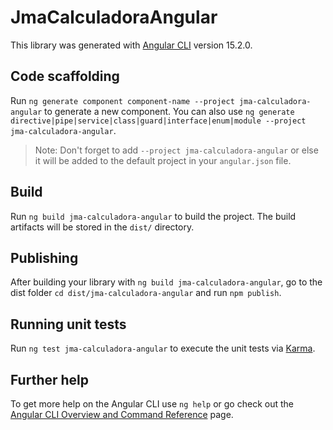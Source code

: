 # JmaCalculadoraAngular

This library was generated with [Angular CLI](https://github.com/angular/angular-cli) version 15.2.0.

## Code scaffolding

Run `ng generate component component-name --project jma-calculadora-angular` to generate a new component. You can also use `ng generate directive|pipe|service|class|guard|interface|enum|module --project jma-calculadora-angular`.
> Note: Don't forget to add `--project jma-calculadora-angular` or else it will be added to the default project in your `angular.json` file. 

## Build

Run `ng build jma-calculadora-angular` to build the project. The build artifacts will be stored in the `dist/` directory.

## Publishing

After building your library with `ng build jma-calculadora-angular`, go to the dist folder `cd dist/jma-calculadora-angular` and run `npm publish`.

## Running unit tests

Run `ng test jma-calculadora-angular` to execute the unit tests via [Karma](https://karma-runner.github.io).

## Further help

To get more help on the Angular CLI use `ng help` or go check out the [Angular CLI Overview and Command Reference](https://angular.io/cli) page.
